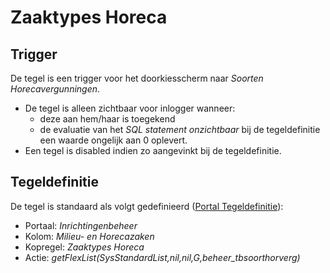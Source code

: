 # Zaaktypes Horeca

## Trigger

De tegel is een trigger voor het doorkiesscherm naar _Soorten Horecavergunningen_.

- De tegel is alleen zichtbaar voor inlogger wanneer:
  - deze aan hem/haar is toegekend
  - de evaluatie van het _SQL statement onzichtbaar_ bij de tegeldefinitie een waarde ongelijk aan 0 oplevert.
- Een tegel is disabled indien zo aangevinkt bij de tegeldefinitie.

## Tegeldefinitie

De tegel is standaard als volgt gedefinieerd ([Portal Tegeldefinitie](/instellen_inrichten/portaldefinitie/portal_tegel.md)):

- Portaal: _Inrichtingenbeheer_
- Kolom: _Milieu- en Horecazaken_
- Kopregel: _Zaaktypes Horeca_
- Actie: _getFlexList(SysStandardList,nil,nil,G,beheer_tbsoorthorverg)_
